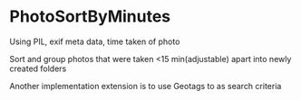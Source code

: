 # PhotoSortByMinutes

Using PIL, exif meta data, time taken of photo 

Sort and group photos that were taken <15 min(adjustable) apart into newly created folders

Another implementation extension is to use Geotags to as search criteria
